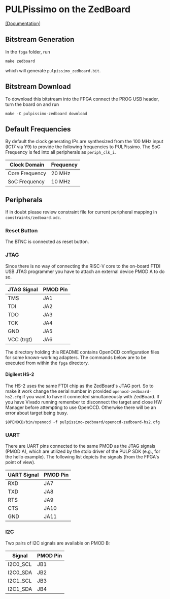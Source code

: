 # PULPissimo on the ZedBoard
[\[Documentation\]](http://zedboard.org/product/zedboard)

## Bitstream Generation
In the `fpga` folder, run
```Shell
make zedboard
```
which will generate `pulpissimo_zedboard.bit`.

## Bitstream Download
To download this bitstream into the FPGA connect the PROG USB header, turn the board on and run
```Shell
make -C pulpissimo-zedboard download
```

## Default Frequencies

By default the clock generating IPs are synthesized from the 100 MHz input (IC17 via Y9) to provide the following frequencies to PULPissimo.
The SoC Frequency is fed into all peripherals as `periph_clk_i`.

| Clock Domain   | Frequency |
|----------------|-----------|
| Core Frequency | 20 MHz    |
| SoC Frequency  | 10 MHz    |


## Peripherals
If in doubt please review constraint file for current peripheral mapping in `constraints/zedboard.xdc`.

### Reset Button
The BTNC is connected as reset button.

### JTAG
Since there is no way of connecting the RISC-V core to the on-board FTDI USB JTAG programmer you have to attach an external device PMOD A to do so.

| JTAG Signal | PMOD Pin |
|-------------|----------|
| TMS         | JA1      |
| TDI         | JA2      |
| TDO         | JA3      |
| TCK         | JA4      |
| GND         | JA5      |
| VCC (trgt)  | JA6      |

The directory holding this README contains OpenOCD configuration files for some known-working adapters.
The commands below are to be executed from within the `fpga` directory.

#### Digilent HS-2

The HS-2 uses the same FTDI chip as the ZedBoard's JTAG port.
So to make it work change the serial number in provided
`openocd-zedboard-hs2.cfg` if you want to have it connected simultaneously with ZedBoard. If you have
Vivado running remember to disconnect the target and close HW Manager before attempting to use OpenOCD.
Otherwise there will be an error about target being busy.

```Shell
$OPENOCD/bin/openocd -f pulpissimo-zedboard/openocd-zedboard-hs2.cfg
```

### UART

There are UART pins connected to the same PMOD as the JTAG signals (PMOD A), which are utilized by the stdio driver of the PULP SDK (e.g., for the hello example).
The following list depicts the signals (from the FPGA's point of view).

| UART Signal | PMOD Pin |
|-------------|----------|
| RXD         | JA7      |
| TXD         | JA8      |
| RTS         | JA9      |
| CTS         | JA10     |
| GND         | JA11     |

### I2C

Two pairs of I2C signals are available on PMOD B:

| Signal    | PMOD Pin |
|-----------|----------|
| I2C0_SCL  | JB1      |
| I2C0_SDA  | JB2      |
| I2C1_SCL  | JB3      |
| I2C1_SDA  | JB4      |
